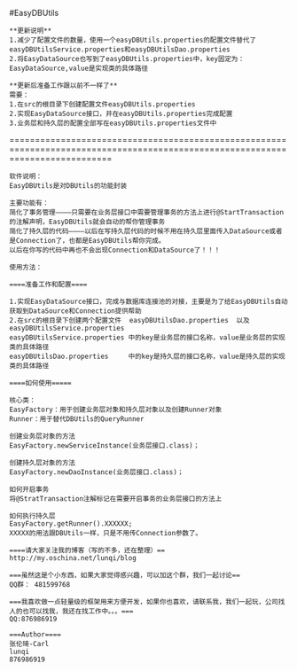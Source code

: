 #EasyDBUtils

	**更新说明**
	1.减少了配置文件的数量，使用一个easyDBUtils.properties的配置文件替代了easyDBUtilsService.properties和easyDBUtilsDao.properties
	2.将EasyDataSource也写到了easyDBUtils.properties中，key固定为：EasyDataSource,value是实现类的具体路径

	**更新后准备工作跟以前不一样了**
	需要：
	1.在src的根目录下创建配置文件easyDBUtils.properties
	2.实现EasyDataSource接口，并在easyDBUtils.properties完成配置
	3.业务层和持久层的配置全部写在easyDBUtils.properties文件中
================================================================================================================================

	软件说明：
	EasyDBUtils是对DBUtils的功能封装

	主要功能有：
	简化了事务管理————只需要在业务层接口中需要管理事务的方法上进行@StartTransaction的注解声明，EasyDBUtils就会自动的帮你管理事务
	简化了持久层的代码————以后在写持久层代码的时候不用在持久层里面传入DataSource或者是Connection了，也都是EasyDBUtils帮你完成。
	以后在你写的代码中再也不会出现Connection和DataSource了！！！

	使用方法：

	====准备工作和配置====

	1.实现EasyDataSource接口，完成与数据库连接池的对接，主要是为了给EasyDBUtils自动获取到DataSource和Connection提供帮助
	2.在src的根目录下创建两个配置文件  easyDBUtilsDao.properties  以及  easyDBUtilsService.properties  
	easyDBUtilsService.properties 中的key是业务层的接口名称，value是业务层的实现类的具体路径
	easyDBUtilsDao.properties     中的key是持久层的接口名称，value是持久层的实现类的具体路径

	====如何使用=====

	核心类：
	EasyFactory：用于创建业务层对象和持久层对象以及创建Runner对象
	Runner：用于替代DBUtils的QueryRunner
	
	创建业务层对象的方法
	EasyFactory.newServiceInstance(业务层接口.class)；

	创建持久层对象的方法
	EasyFactory.newDaoInstance(业务层接口.class)；

	如何开启事务
	将@StratTransaction注解标记在需要开启事务的业务层接口的方法上

	如何执行持久层
	EasyFactory.getRunner().XXXXXX;
	XXXXX的用法跟DBUtils一样，只是不用传Connection参数了。

	====请大家关注我的博客（写的不多，还在整理）==
	http://my.oschina.net/lunqi/blog

	===虽然这是个小东西，如果大家觉得感兴趣，可以加这个群，我们一起讨论==
	QQ群： 481599768   

	===我喜欢做一点轻量级的框架用来方便开发，如果你也喜欢，请联系我，我们一起玩，公司找人的也可以找我，我还在找工作中。。。===
	QQ:876986919

	===Author====
	张伦琦-Carl
	lunqi
	876986919


	